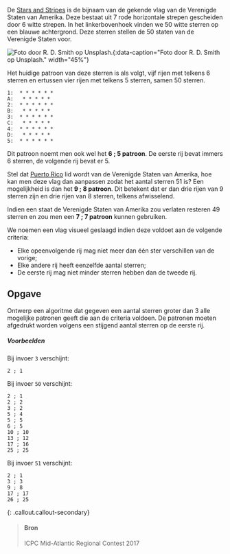 De <a href="https://nl.wikipedia.org/wiki/Vlag_van_de_Verenigde_Staten" target="_blank">Stars and Stripes</a> is de bijnaam van de gekende vlag van de Verenigde Staten van Amerika. Deze bestaat uit 7 rode horizontale strepen gescheiden door 6 witte strepen. In het linkerbovenhoek vinden we 50 witte sterren op een blauwe achtergrond. Deze sterren stellen de 50 staten van de Verenigde Staten voor.

![Foto door R. D. Smith op Unsplash.](media/R_D_Smith.jpg "America f#k yeah! Foto door R. D. Smith op Unsplash."){:data-caption="Foto door R. D. Smith op Unsplash." width="45%"}

Het huidige patroon van deze sterren is als volgt, vijf rijen met telkens 6 sterren en ertussen vier rijen met telkens 5 sterren, samen 50 sterren.

```
1:  * * * * * *
A:   * * * * *
2:  * * * * * *
B:   * * * * *
3:  * * * * * *
C:   * * * * *
4:  * * * * * *
D:   * * * * *
5:  * * * * * *
```

Dit patroon noemt men ook wel het **6 ; 5 patroon**. De eerste rij bevat immers 6 sterren, de volgende rij bevat er 5.

Stel dat <a href="https://nl.wikipedia.org/wiki/Puerto_Rico" target="_blank">Puerto Rico</a> lid wordt van de Verenigde Staten van Amerika, hoe kan men deze vlag dan aanpassen zodat het aantal sterren 51 is? Een mogelijkheid is dan het **9 ; 8 patroon**. Dit betekent dat er dan drie rijen van 9 sterren zijn en drie rijen van 8 sterren, telkens afwisselend.

Indien een staat de Verenigde Staten van Amerika zou verlaten resteren 49 sterren en zou men een **7 ; 7 patroon** kunnen gebruiken.


We noemen een vlag visueel geslaagd indien deze voldoet aan de volgende criteria:

- Elke opeenvolgende rij mag niet meer dan één ster verschillen van de vorige;
- Elke andere rij heeft eenzelfde aantal sterren;
- De eerste rij mag niet minder sterren hebben dan de tweede rij.

## Opgave

Ontwerp een algoritme dat gegeven een aantal sterren groter dan 3 alle mogelijke patronen geeft die aan de criteria voldoen. De patronen moeten afgedrukt worden volgens een stijgend aantal sterren op de eerste rij.

##### Voorbeelden

Bij invoer `3` verschijnt:
```
2 ; 1
```

Bij invoer `50` verschijnt:
```
2 ; 1
2 ; 2
3 ; 2
5 ; 4
5 ; 5
6 ; 5
10 ; 10
13 ; 12
17 ; 16
25 ; 25
```

Bij invoer `51` verschijnt:
```
2 ; 1
3 ; 3
9 ; 8
17 ; 17
26 ; 25
```

{: .callout.callout-secondary}
>#### Bron
> ICPC Mid-Atlantic Regional Contest 2017